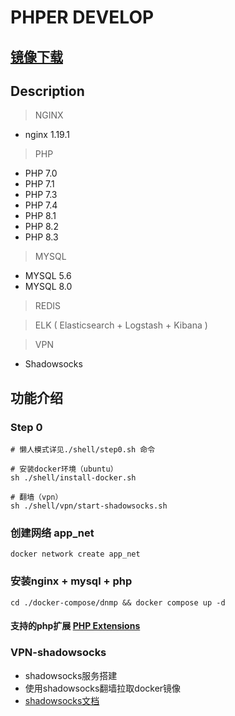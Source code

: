 # PHPER DEVELOP

## [镜像下载](./doc/dnmp/DOWNLOAD-IMAGES.md ':include')


## Description

> NGINX

* nginx 1.19.1

> PHP

* PHP 7.0
* PHP 7.1
* PHP 7.3
* PHP 7.4
* PHP 8.1
* PHP 8.2
* PHP 8.3

> MYSQL

* MYSQL 5.6
* MYSQL 8.0

> REDIS

> ELK ( Elasticsearch + Logstash + Kibana )

> VPN

* Shadowsocks

## 功能介绍

### Step 0

```shell
# 懒人模式详见./shell/step0.sh 命令

# 安装docker环境（ubuntu）
sh ./shell/install-docker.sh

# 翻墙（vpn）
sh ./shell/vpn/start-shadowsocks.sh

```

### 创建网络 app_net

```text
docker network create app_net
```

### 安装nginx + mysql + php

```text
cd ./docker-compose/dnmp && docker compose up -d
```

#### 支持的php扩展 [PHP Extensions](./doc/dnmp/PHP-Extensions.md ':include')


### VPN-shadowsocks
* shadowsocks服务搭建
* 使用shadowsocks翻墙拉取docker镜像
* [shadowsocks文档](./doc/vpn/shadowsocks.md ':include')


